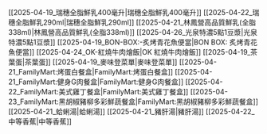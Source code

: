 [[2025-04-19_瑞穗全脂鮮乳400毫升|瑞穗全脂鮮乳400毫升]]
[[2025-04-22_瑞穗全脂鮮乳290ml|瑞穗全脂鮮乳290ml]]
[[2025-04-21_林鳳營高品質鮮乳(全脂338ml)|林鳳營高品質鮮乳(全脂338ml)]]
[[2025-04-26_光泉特濃5點1豆漿|光泉特濃5點1豆漿]]
[[2025-04-19_BON-BOX:-炙烤青花魚便當|BON BOX: 炙烤青花魚便當]]
[[2025-04-24_OK-紅燒牛肉燴飯|OK 紅燒牛肉燴飯]]
[[2025-04-19_茶葉蛋|茶葉蛋]]
[[2025-04-19_麥味登菜單|麥味登菜單]]
[[2025-04-21_FamilyMart:烤蛋白餐盒|FamilyMart:烤蛋白餐盒]]
[[2025-04-21_FamilyMart:健身G肉餐盒|FamilyMart:健身G肉餐盒]]
[[2025-04-22_FamilyMart:美式雞丁餐盒|FamilyMart:美式雞丁餐盒]]
[[2025-04-23_FamilyMart:黑胡椒豬柳多彩鮮蔬餐盒|FamilyMart:黑胡椒豬柳多彩鮮蔬餐盒]]
[[2025-04-21_蛤蜊湯|蛤蜊湯]]
[[2025-04-21_豬肝湯|豬肝湯]]
[[2025-04-22_中等香蕉|中等香蕉]]

